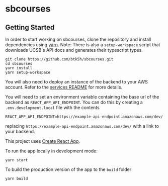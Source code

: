 # sbcourses

## Getting Started

In order to start working on sbcourses, clone the repository and install dependencies using
[yarn](https://yarnpkg.com/). Note: There is also a `setup-workspace` script that downloads UCSB's API docs
and generates their typescript types.

```
git clone https://github.com/btk5h/sbcourses.git
cd sbcourses
yarn install
yarn setup-workspace
```

You will also need to deploy an instance of the backend to your AWS account. Refer to the
[services README](services/README.md) for more details.

You will need to set an environment variable containing the base url of the backend as `REACT_APP_API_ENDPOINT`.
You can do this by creating a `.env.development.local` file with the contents

```
REACT_APP_API_ENDPOINT=https://example-api-endpoint.amazonaws.com/dev/
```

replacing `https://example-api-endpoint.amazonaws.com/dev/` with a link to your backend.

This project uses [Create React App](https://github.com/facebook/create-react-app).

To run the app locally in development mode:

```
yarn start
```

To build the production version of the app to the `build` folder

```
yarn build
```
